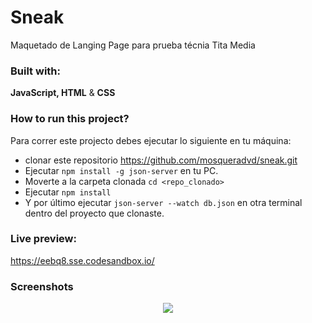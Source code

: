 # Sneak

Maquetado de Langing Page para prueba técnia Tita Media

### Built with:

**JavaScript, HTML** & **CSS**

### How to run this project?

Para correr este projecto debes ejecutar lo siguiente en tu máquina:

- clonar este repositorio https://github.com/mosqueradvd/sneak.git
- Ejecutar `npm install -g json-server` en tu PC.
- Moverte a la carpeta clonada `cd <repo_clonado>`
- Ejecutar `npm install`
- Y por último ejecutar `json-server --watch db.json` en otra terminal dentro del proyecto que clonaste.

### Live preview:

https://eebq8.sse.codesandbox.io/

### Screenshots

<p align="center">
<img align="center" style="margin: 0 auto;" src="https://i.imgur.com/HKQn1TW.png">
</p>
